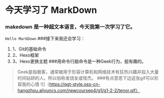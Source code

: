 # 今天学习了 MarkDown
### makedown 是一种超文本语言，今天我第一次学习了它。
```Hello MarkDown```
###接下来我还会学习：
1. 1、Git的基础命令
1. 2、Hexo框架
1. 3、Hexo更换主题
###用命令行敲命令是一种Geek行为，挺有趣的。
>Geek是指极客，通常被用于形容计算机和网络技术有狂热兴趣并投入大量时间钻研的人。所以俗称发烧友或怪杰。
###有点意思下边这张gif可以形容我的心情
![]（https://qgt-style.oss-cn-hangzhou.aliyuncs.com/newcoursep4/g1/g1-2-2/tenor.gif）
